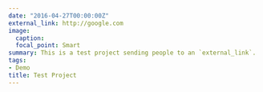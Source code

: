 ```yaml
---
date: "2016-04-27T00:00:00Z"
external_link: http://google.com
image:
  caption: 
  focal_point: Smart
summary: This is a test project sending people to an `external_link`.
tags:
- Demo
title: Test Project
---
```

